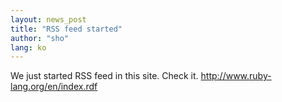 ```yaml
---
layout: news_post
title: "RSS feed started"
author: "sho"
lang: ko
---
```


We just started RSS feed in this site. Check it.
http://www.ruby-lang.org/en/index.rdf


